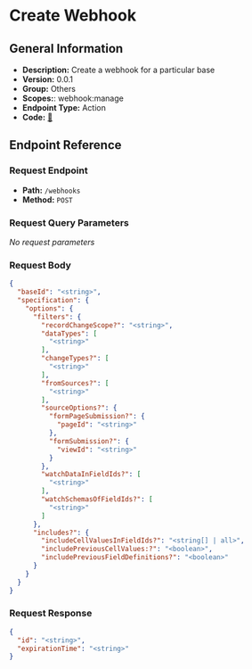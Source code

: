 # Create Webhook

## General Information

- **Description:** Create a webhook for a particular base
- **Version:** 0.0.1
- **Group:** Others
- **Scopes:**: webhook:manage
- **Endpoint Type:** Action
- **Code:** [🔗](https://github.com/NangoHQ/integration-templates/tree/main/integrations/airtable/actions/create-webhook.ts)

## Endpoint Reference

### Request Endpoint

- **Path:** `/webhooks`
- **Method:** `POST`

### Request Query Parameters

_No request parameters_

### Request Body

```json
{
  "baseId": "<string>",
  "specification": {
    "options": {
      "filters": {
        "recordChangeScope?": "<string>",
        "dataTypes": [
          "<string>"
        ],
        "changeTypes?": [
          "<string>"
        ],
        "fromSources?": [
          "<string>"
        ],
        "sourceOptions?": {
          "formPageSubmission?": {
            "pageId": "<string>"
          },
          "formSubmission?": {
            "viewId": "<string>"
          }
        },
        "watchDataInFieldIds?": [
          "<string>"
        ],
        "watchSchemasOfFieldIds?": [
          "<string>"
        ]
      },
      "includes?": {
        "includeCellValuesInFieldIds?": "<string[] | all>",
        "includePreviousCellValues:?": "<boolean>",
        "includePreviousFieldDefinitions?": "<boolean>"
      }
    }
  }
}
```

### Request Response

```json
{
  "id": "<string>",
  "expirationTime": "<string>"
}
```
